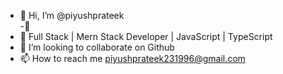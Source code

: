 - 👋 Hi, I’m @piyushprateek                                      
 -🔭 
- 🌱 Full Stack | Mern Stack Developer | JavaScript | TypeScript 
- 💞️ I’m looking to collaborate on Github
- 📫 How to reach me piyushprateek231996@gmail.com

<!---
piyushpratek/piyushpratek is a ✨ special ✨ repository because its `README.md` (this file) appears on your GitHub profile.
You can click the Preview link to take a look at your changes.
--->
